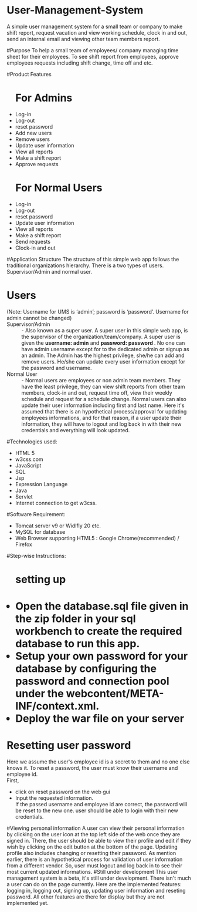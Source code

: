# User-Management-System
A simple user management system for a small team or company to make shift report, request vacation and view working schedule, clock in and out, send an internal email and viewing other team members report.

#Purpose
To help a small team of employees/ company managing time sheet for their employees. To see shift report from employees, approve employees requests including shift change, time off and etc.

#Product Features
<ul>
<h1>For Admins </h1>
  <li>Log-in</li>
  <li>Log-out</li>
  <li>reset password</li>
  <li>Add new users</li>
  <li>Remove users</li>
  <li>Update user information </li>
  <li>View all reports</li>
  <li>Make a shift report</li>
  <li>Approve requests</li>
</ul>

<ul>
<h1>For Normal Users </h1>
  <li>Log-in</li>
  <li>Log-out</li>
  <li>reset password</li>
  <li>Update user information </li>
  <li>View all reports</li>
  <li>Make a shift report</li>
  <li>Send requests</li>
  <li>Clock-in and out</li>
</ul>

#Application Structure
The structure of this simple web app follows the traditional organizations hierarchy. There is a two types of users. Supervisor/Admin and normal user.

<dl>
<h1>Users</h1>
(Note: Username for UMS is ‘admin’; password is ‘password’. Username for admin cannot be changed)
<dt>Supervisor/Admin</dt>
<dd> - Also known as a super user. A super user in this simple web app, is the supervisor of the organization/team/company. A super user is given the <b>username: admin</b> and <b>password: password </b>. No one can have admin username except for to the dedicated admin or signup as an admin. The Admin has the highest privilege, she/he can add and remove users. He/she can update every user information except for the password and username. 
</dd>
<dt>Normal User</dt>
<dd> - Normal users are employees or non admin team members. They have the least privilege, they can view shift reports from other team members, clock-in and out, request time off, view their weekly schedule and request for a schedule change. Normal users can also update their user information including first and last name. Here it's assumed that there is an hypothetical process/approval for updating employees informations, and for that reason, if a user update their information, they will have to logout and log back in with their new credentials and everything will look updated.
</dd>
</dl>

#Technologies used:

<ul>
<li>HTML 5

<li>w3css.com

<li>JavaScript

<li>SQL

<li>Jsp

<li>Expression Language

<li>Java
<li>Servlet
<li>Internet connection to get w3css.
</ul>


#Software Requirement:

<ul>
<li>Tomcat server v9 or Widlfly 20 etc.

<li>MySQL for database

<li>Web Browser supporting HTML5 : Google Chrome(recommended) / Firefox 
</ul>

#Step-wise Instructions:
<ul>
<h1>setting up<h1>
<li>Open the database.sql file given in the zip folder in your sql workbench to create the required database to run this app. </li>
<li>Setup your own password for your database by configuring the password and connection pool under the webcontent/META-INF/context.xml.</li>
<li>Deploy the war file on your server</li>
</ul>
<h1>Resetting user password</h1>
Here we assume the user's employee id is a secret to them and no one else knows it.
To reset a password, the user must know their username and employee id.<br>
First,
<ul>
<li> click on reset password on the web gui </li>
<li> Input the requested information.</li>
If the passed username and employee id are correct, the password will be reset to the new one. user should be able to login with their new credentials.
</ul>

#Viewing personal information
A user can view their personal information by clicking on the user icon at the top left side of the web once they are signed in. There, the user should be able to view their profile and edit if they wish by clicking on the edit button at the bottom of the page. Updating profile also includes changing or resetting their password. As mention earlier, there is an hypothetical process for validation of user information from a different vendor. So, user must logout and log back in to see their most current updated informations.
#Still under development
This user management system is a beta, it's still under development. There isn't much a user can do on the page currently. Here are the implemented features: logging in, logging out, signing up, updating user information and reseting password. All other features are there for display but they are not implemented yet.
